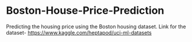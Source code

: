 # Boston-House-Price-Prediction
Predicting the housing price using the Boston housing dataset. Link for the dataset-
https://www.kaggle.com/heptapod/uci-ml-datasets
